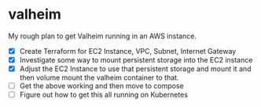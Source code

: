 # valheim

My rough plan to get Valheim running in an AWS instance.

- [x]  Create Terraform for EC2 Instance, VPC, Subnet, Internet Gateway
- [x]  Investigate some way to mount persistent storage into the EC2 instance
- [x]  Adjust the EC2 Instance to use that persistent storage and mount it and then volume mount the valheim container to that.
- [ ]  Get the above working and then move to compose
- [ ]  Figure out how to get this all running on Kubernetes
